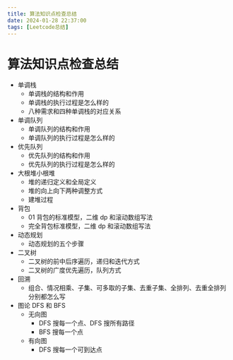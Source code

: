 ```yaml
---
title: 算法知识点检查总结
date: 2024-01-28 22:37:00
tags: [Leetcode总结]
---
```


# 算法知识点检查总结

- 单调栈
  - 单调栈的结构和作用
  - 单调栈的执行过程是怎么样的
  - 八种需求和四种单调栈的对应关系
- 单调队列
  - 单调队列的结构和作用
  - 单调队列的执行过程是怎么样的
- 优先队列
  - 优先队列的结构和作用
  - 优先队列的执行过程是怎么样的
- 大根堆小根堆
  - 堆的递归定义和全局定义
  - 堆的向上向下两种调整方式
  - 建堆过程
- 背包
  - 01 背包的标准模型，二维 dp 和滚动数组写法
  - 完全背包标准模型，二维 dp 和滚动数组写法
- 动态规划
  - 动态规划的五个步骤
- 二叉树
  - 二叉树的前中后序遍历，递归和迭代方式
  - 二叉树的广度优先遍历，队列方式
- 回溯
  - 组合、情况相乘、子集、可多取的子集、去重子集、全排列、去重全排列分别都怎么写
- 图论 DFS 和 BFS
  - 无向图
    - DFS 搜每一个点、DFS 搜所有路径
    - BFS 搜每一个点
  - 有向图
    - DFS 搜每一个可到达点
